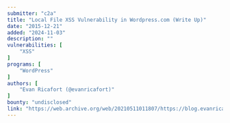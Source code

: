 ```yaml
---
submitter: "c2a"
title: "Local File XSS Vulnerability in Wordpress.com (Write Up)"
date: "2015-12-21"
added: "2024-11-03"
description: ""
vulnerabilities: [
    "XSS"
]
programs: [
    "WordPress"
]
authors: [
    "Evan Ricafort (@evanricafort)"
]
bounty: "undisclosed"
link: "https://web.archive.org/web/20210511011807/https://blog.evanricafort.com/2015/12/local-file-xss-vulnerability-in.html"
---
```




